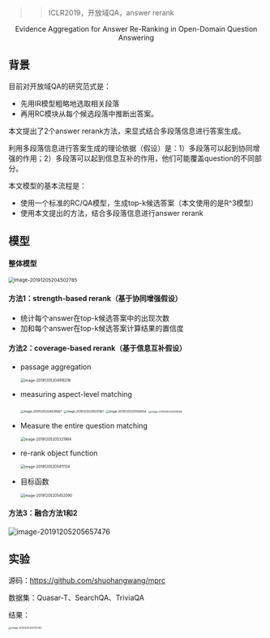 > > ICLR2019，开放域QA，answer rerank 

<center>Evidence Aggregation for Answer Re-Ranking in Open-Domain Question Answering</center>

## 背景

目前对开放域QA的研究范式是：

- 先用IR模型粗略地选取相关段落
- 再用RC模块从每个候选段落中推断出答案。



本文提出了2个answer rerank方法，来显式结合多段落信息进行答案生成。

利用多段落信息进行答案生成的理论依据（假设）是：1）多段落可以起到协同增强的作用；2）多段落可以起到信息互补的作用，他们可能覆盖question的不同部分。



本文模型的基本流程是：

- 使用一个标准的RC/QA模型，生成top-k候选答案（本文使用的是R^3模型）
- 使用本文提出的方法，结合多段落信息进行answer rerank



## 模型

#### 整体模型

<img src="../../../notes/images/image-20191205204502785.png" alt="image-20191205204502785" style="zoom:67%;" />

#### 方法1：strength-based rerank（基于协同增强假设）

- 统计每个answer在top-k候选答案中的出现次数
- 加和每个answer在top-k候选答案计算结果的置信度



#### 方法2：coverage-based rerank（基于信息互补假设）

- passage aggregation

  <img src="../../../notes/images/image-20191205204918216.png" alt="image-20191205204918216" style="zoom:50%;" />

- measuring aspect-level matching

  <img src="../../../notes/images/image-20191205204839087.png" alt="image-20191205204839087" style="zoom:40%;" />

  <img src="../../../notes/images/image-20191205205031061.png" alt="image-20191205205031061" style="zoom:40%;" />

  <img src="../../../notes/images/image-20191205205108454.png" alt="image-20191205205108454" style="zoom:40%;" />

  <img src="../../../notes/images/image-20191205205208586.png" alt="image-20191205205208586" style="zoom:33%;" />

- Measure the entire question matching

  <img src="../../../notes/images/image-20191205205321984.png" alt="image-20191205205321984" style="zoom:50%;" />

- re-rank object function

  <img src="../../../notes/images/image-20191205205411134.png" alt="image-20191205205411134" style="zoom:50%;" />

- 目标函数

  <img src="../../../notes/images/image-20191205205452090.png" alt="image-20191205205452090" style="zoom:50%;" />

#### 方法3：融合方法1和2

![image-20191205205657476](../../../notes/images/image-20191205205657476.png)



## 实验

源码：https://github.com/shuohangwang/mprc

数据集：Quasar-T、SearchQA、TriviaQA

结果：

<img src="../../../notes/images/image-20191205205752183.png" alt="image-20191205205752183" style="zoom:33%;" />




